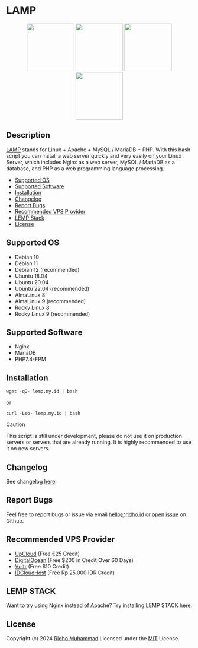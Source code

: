 # LAMP
<p align=center>
  <a href="https://www.linux.org/"><img src="https://github.com/linux-doc.png" width="128"></a>
  <a href="https://github.com/apache"><img src="https://github.com/apache.png" width="128"></a>
  <a href="https://github.com/mariadb"><img src="https://github.com/mariadb.png" width="128"></a>
  <a href="https://github.com/php"><img src="https://github.com/php.png" width="128"></a>
</p>

## Description

[LAMP](https://lamp.my.id/) stands for Linux + Apache + MySQL / MariaDB + PHP. With this bash script you can install a web server quickly and very easily on your Linux Server, which includes Nginx as a web server, MySQL / MariaDB as a database, and PHP as a web programming language processing.

- [Supported OS](#Supported-OS)
- [Supported Software](#Supported-Software)
- [Installation](#Installation)
- [Changelog](#Changelog)
- [Report Bugs](#Report-Bugs)
- [Recommended VPS Provider](#Recommended-VPS-Provider)
- [LEMP Stack](#LEMP-STACK)
- [License](#License)

## Supported OS

- Debian 10
- Debian 11
- Debian 12 (recommended)
- Ubuntu 18.04
- Ubuntu 20.04
- Ubuntu 22.04 (recommended)
- AlmaLinux 8
- AlmaLinux 9 (recommended)
- Rocky Linux 8
- Rocky Linux 9 (recommended)

## Supported Software

- Nginx
- MariaDB
- PHP7.4-FPM

## Installation

`wget -qO- lemp.my.id | bash`

or 

`curl -Lso- lemp.my.id | bash`


> [!CAUTION]
> This script is still under development, please do not use it on production servers or servers that are already running. It is highly recommended to use it on new servers.

## Changelog

See changelog [here](https://github.com/rydhoms/LAMP/blob/master/CHANGELOG.md).

## Report Bugs

Feel free to report bugs or issue via email hello@ridho.id or [open issue](https://github.com/rydhoms/LAMP/issues) on Github.

## Recommended VPS Provider

- [UpCloud](https://upcloud.com/signup/?promo=E3D6VV) (Free €25 Credit)
- [DigitalOcean](https://m.do.co/c/f59ebd97f9b3) (Free $200 in Credit Over 60 Days)
- [Vultr](https://www.vultr.com/?ref=7427204) (Free $10 Credit)
- [IDCloudHost](https://console.idcloudhost.com/referral/tcgpwd) (Free Rp 25.000 IDR Credit)

## LEMP STACK

Want to try using Nginx instead of Apache? Try installing LEMP STACK [here](https://github.com/rydhoms/LAMP).

## License

Copyright (c) 2024 [Ridho Muhammad](https://www.ridho.id)
Licensed under the [MIT](LICENSE) License.
